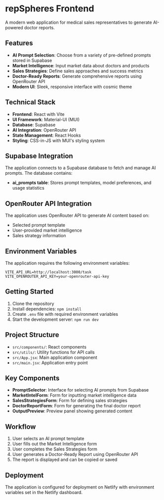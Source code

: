 # repSpheres Frontend

A modern web application for medical sales representatives to generate AI-powered doctor reports.

## Features

- **AI Prompt Selection**: Choose from a variety of pre-defined prompts stored in Supabase
- **Market Intelligence**: Input market data about doctors and products
- **Sales Strategies**: Define sales approaches and success metrics
- **Doctor-Ready Reports**: Generate comprehensive reports using OpenRouter API
- **Modern UI**: Sleek, responsive interface with cosmic theme

## Technical Stack

- **Frontend**: React with Vite
- **UI Framework**: Material-UI (MUI)
- **Database**: Supabase
- **AI Integration**: OpenRouter API
- **State Management**: React Hooks
- **Styling**: CSS-in-JS with MUI's styling system

## Supabase Integration

The application connects to a Supabase database to fetch and manage AI prompts. The database contains:

- **ai_prompts table**: Stores prompt templates, model preferences, and usage statistics

## OpenRouter API Integration

The application uses OpenRouter API to generate AI content based on:

- Selected prompt template
- User-provided market intelligence
- Sales strategy information

## Environment Variables

The application requires the following environment variables:

```
VITE_API_URL=http://localhost:3000/task
VITE_OPENROUTER_API_KEY=your-openrouter-api-key
```

## Getting Started

1. Clone the repository
2. Install dependencies: `npm install`
3. Create `.env` file with required environment variables
4. Start the development server: `npm run dev`

## Project Structure

- `src/components/`: React components
- `src/utils/`: Utility functions for API calls
- `src/App.jsx`: Main application component
- `src/main.jsx`: Application entry point

## Key Components

- **PromptSelector**: Interface for selecting AI prompts from Supabase
- **MarketIntelForm**: Form for inputting market intelligence data
- **SalesStrategiesForm**: Form for defining sales strategies
- **DoctorReportForm**: Form for generating the final doctor report
- **OutputPreview**: Preview panel showing generated content

## Workflow

1. User selects an AI prompt template
2. User fills out the Market Intelligence form
3. User completes the Sales Strategies form
4. User generates a Doctor-Ready Report using OpenRouter API
5. The report is displayed and can be copied or saved

## Deployment

The application is configured for deployment on Netlify with environment variables set in the Netlify dashboard.
